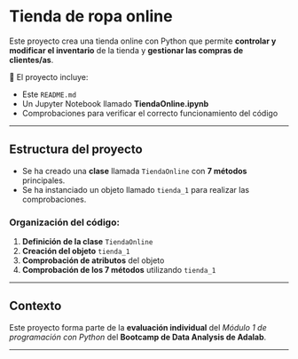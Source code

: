 
# Tienda de ropa online

Este proyecto crea una tienda online con Python que permite **controlar y modificar el inventario** de la tienda y **gestionar las compras de clientes/as**.

📁 El proyecto incluye:

- Este `README.md`
- Un Jupyter Notebook llamado **TiendaOnline.ipynb**
- Comprobaciones para verificar el correcto funcionamiento del código

---

## Estructura del proyecto

- Se ha creado una **clase** llamada `TiendaOnline` con **7 métodos** principales.  
- Se ha instanciado un objeto llamado `tienda_1` para realizar las comprobaciones.

### Organización del código:

1. **Definición de la clase** `TiendaOnline`  
2. **Creación del objeto** `tienda_1`  
3. **Comprobación de atributos** del objeto  
4. **Comprobación de los 7 métodos** utilizando `tienda_1`

---

## Contexto

Este proyecto forma parte de la **evaluación individual** del *Módulo 1 de programación con Python* del **Bootcamp de Data Analysis de Adalab**.

---

